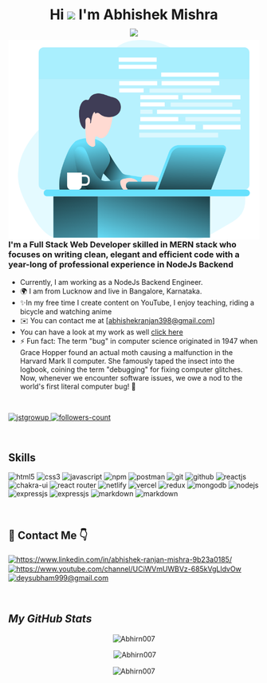 

<!---
Abhirn007/Abhirn007 is a ✨ special ✨ repository because its `README.md` (this file) appears on your GitHub profile.
You can click the Preview link to take a look at your changes.
--->
<!----------------------------------- Heading Section ------------------------------------>
<h1 align="center">
    Hi
    <img src="https://media.giphy.com/media/hvRJCLFzcasrR4ia7z/giphy.gif" width="35">
    I'm Abhishek Mishra
</br>
     <img src="https://readme-typing-svg.herokuapp.com?size=26&duration=2500&lines=Software+Engineer;backend+developer;fullstack+developer" > 
    </br> 
    <img  width="100%" height="400PX" align="right" style="padding: 20;" src="https://github.com/ankitpatel-akp4/ankitpatel-akp4.github.io/blob/main/web_developer.svg" height="175px"/>
    
</h1>
<!----------------------------------- About Section ------------------------------------>

<!--<img align="right" alt="coding" width="400" src="https://www.proofhub.com/wp-content/uploads/2020/08/Web-Developer.gif">-->
<h3>
    I'm a Full Stack Web Developer skilled in MERN stack who focuses on writing clean, elegant and efficient code with a year-long of professional experience in NodeJs Backend
</h3>

- Currently, I am working as a NodeJs Backend Engineer.
- 🌍 I am from Lucknow and live in Bangalore, Karnataka.
- ✨In my free time I create content on YouTube, I enjoy teaching, riding a bicycle and watching anime   
- ✉️ You can contact me at [abhishekranjan398@gmail.com]
- You can have a look at my work as well [click here](https://github.com/Abhirn007)
- ⚡ Fun fact: The term "bug" in computer science originated in 1947 when Grace Hopper found an actual moth causing a malfunction in the Harvard Mark II computer. She famously taped the insect into the logbook, coining the term "debugging" for fixing computer glitches. Now, whenever we encounter software issues, we owe a nod to the world's first literal computer bug! 🐞
<br>

<!----------------------------------- Profile View Section ------------------------------------>

<p align="left">
    <a href="https://github.com/Abhirn007">
        <img src="https://komarev.com/ghpvc/?username=jstgrowup&label=Profile%20views&color=0e75b6&style=flat" alt="jstgrowup" />
    </a>
    <a href="https://github.com/jstgrowup?tab=followers">
        <img src="https://img.shields.io/github/followers/jstgrowup?label=Followers&style=social" alt="followers-count">
    </a>
</p>
<br>


<!----------------------------------- Tech Stack Section ------------------------------------>
<h2>Skills</h2>

<p>
    <img src="https://img.shields.io/badge/HTML5-E34F26?style=for-the-badge&logo=html5&logoColor=white" alt="html5" />
    <img src="https://img.shields.io/badge/CSS3-1572B6?style=for-the-badge&logo=css3&logoColor=white" alt="css3" />
    <img src="https://img.shields.io/badge/JavaScript-323330?style=for-the-badge&logo=javascript&logoColor=F7DF1E" alt="javascript" />
    <img src="https://img.shields.io/badge/npm-CB3837?style=for-the-badge&logo=npm&logoColor=white" alt="npm" />
    <img src="https://img.shields.io/badge/Postman-FF6C37?style=for-the-badge&logo=Postman&logoColor=white" alt="postman" />
    <img src="https://img.shields.io/badge/Git-f44d27?style=for-the-badge&logo=git&logoColor=white" alt="git" />
    <img src="https://img.shields.io/badge/GitHub-100000?style=for-the-badge&logo=github&logoColor=white" alt="github" />
    <img src="https://img.shields.io/badge/React-20232A?style=for-the-badge&logo=react&logoColor=61DAFB" alt="reactjs" />
    <img src="https://img.shields.io/badge/Chakra%20UI-3bc7bd?style=for-the-badge&logo=chakraui&logoColor=white" alt="chakra-ui" />
    <img src="https://img.shields.io/badge/React_Router-CA4245?style=for-the-badge&logo=react-router&logoColor=white" alt="react router"> 
    <img src="https://img.shields.io/badge/netlify-%23000000.svg?style=for-the-badge&logo=netlify&logoColor=#00C7B7" alt ="netlify">
    <img src="https://img.shields.io/badge/Vercel-000000?style=for-the-badge&logo=Vercel&logoColor=white" alt="vercel">
    <img src="https://img.shields.io/badge/Redux-593D88?style=for-the-badge&logo=redux&logoColor=white" alt="redux" />
    <img src="https://img.shields.io/badge/MongoDB-4EA94B?style=for-the-badge&logo=mongodb&logoColor=white" alt="mongodb" />
    <img src="https://img.shields.io/badge/Node.js-339933?style=for-the-badge&logo=nodedotjs&logoColor=white" alt="nodejs" />
    <img src="https://img.shields.io/badge/Express.js-000000?style=for-the-badge&logo=express&logoColor=white" alt="expressjs" />
    <img src="https://img.shields.io/badge/Next.js-000000?style=for-the-badge&logo=nextjs&logoColor=white" alt="expressjs" />
    <img src="https://img.shields.io/badge/markdown-%23000000.svg?style=for-the-badge&logo=markdown&logoColor=white" alt="markdown"/>
    <img src="https://img.shields.io/badge/Babel-F9DC3e?style=for-the-badge&logo=babel&logoColor=black" alt="markdown"/>
    
    
   </p>

<br>
<!----------------------------------- Project Section ------------------------------------>



<!----------------------------------- Social Media Links Section ------------------------------------>
<h2>📩 Contact Me 👇</h2>
<p align="left">
    <a href="https://www.linkedin.com/in/abhishek-ranjan-mishra-9b23a0185/">
        <img align="center" src="https://img.shields.io/badge/LinkedIn-0077B5?style=for-the-badge&logo=linkedin&logoColor=white" alt="https://www.linkedin.com/in/abhishek-ranjan-mishra-9b23a0185/" />
    </a>
    <a href="https://www.youtube.com/channel/UCiWVmUWBVz-685kVgLldvOw">
        <img align="center" src="https://img.shields.io/youtube/channel/views/UCKqkhUqz3n1v-9wOGOI6nxQ?style=for-the-badge&logo=youtube&logoColor=red" alt="https://www.youtube.com/channel/UCiWVmUWBVz-685kVgLldvOw" />
    </a>
   <a title="abhishekranjan398@gmail.com" href="mailto:abhishekranjan398@gmail.com">
        <img align="center" src="https://img.shields.io/badge/Gmail-D14836?style=for-the-badge&logo=gmail&logoColor=white" alt="deysubham999@gmail.com" />
    </a>
</p>
<br>

<!----------------------------------- GitHub Stats Section ------------------------------------>


<h2><i>My GitHub Stats</i></h2>



<p align="center"><img align="center" src="https://github-readme-stats.vercel.app/api/top-langs?username=Abhirn007&show_icons=true&locale=en&layout=compact" alt="Abhirn007" /></p>

<p align="center">&nbsp;<img align="center" src="https://github-readme-stats.vercel.app/api?username=Abhirn007&show_icons=true&locale=en" alt="Abhirn007" /></p>

<p align="center"><img align="center" src="https://github-readme-streak-stats.herokuapp.com/?user=Abhirn007&" alt="Abhirn007" /></p>

<!--      https://github-readme-stats.vercel.app/api/top-langs/?username={username}  -->
<!--     <a href="https://github.com/Abhirn007"><img src="https://github.com/Abhirn007" alt="subham's GitHub stats"/></a> -->
<!--     <a href="https://github.com/user=jstgrowup&stroke=ffffff&background=000000&ring=0891b2&fire=0891b2&currStreakNum=ffffff&currStreakLabel=0891b2&sideNums=ffffff&sideLabels=ffffff&dates=ffffff&hide_border=true" alt="subham's GitHub stats" height="180px"/></a> -->
<!-- <a href="https://github.com/jstgrowup" align="left"><img src="https://github-readme-stats.vercel.app/api/top-langs/?username=jstgrowup&langs_count=10&title_color=0891b2&text_color=ffffff&icon_color=0891b2&bg_color=000000&hide_border=true&locale=en&custom_title=Top%20%Languages" alt="Top Languages" /></a>  -->
<br>
<!-- <img alt="jstgrowup's Activity Graph" src="https://github-readme-activity-graph.cyclic.app/graph?username=jstgrowup&theme=dark" /> -->
